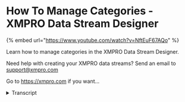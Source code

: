 # How To Manage Categories - XMPRO Data Stream Designer
{% embed url="https://www.youtube.com/watch?v=NftEuF67AQo" %}



Learn how to manage categories in the XMPRO Data Stream Designer. 

Need help with creating your XMPRO data streams? Send an email to support@xmpro.com 

Go to https://xmpro.com if you want...
<details>
<summary>Transcript</summary>Learn how to manage categories in the XMPRO Data Stream Designer. 

Need help with creating your XMPRO data streams? Send an email to support@xmpro.com 

Go to https://xmpro.com if you want...
welcome to another training video from

XM Pro today we will be looking at how

to manage categories if you look at the

first landing screen on the data stream

designer you can see the title of the

page says categories so you are looking

at some categories down here like

equipment maintenance and asset

performance monitoring these categories

are shared between all the products like

app designer and data stream designer a

category allows you to group your use

cases or applications into logical areas

organizations have the flexibility to

create categories based on their

specific requirements for any logical

grouping they may want if you click on a

category you will see all the use cases

that belong to that category you have

the same layout an app designer where

you will see applications which belong

to the category to manage categories

click on the categories button in the

side menu this will give you a list of

all the categories in your environment

you can add a new category by clicking

on the plus button adding its name

description and giving it an icon when

you save this it will be added to the

list you can also click on a category in

this list to modify it you can modify

its name description and icon you can

also delete a category here your

applications and use cases that are in

the category when you deleted will be

moved to the default category which in

this case is my sandbox you will not be

able to delete my sandbox as this is the

default category and is always supposed

to be there the last thing you can do

here is reorder the categories into a

certain order for the main page to do

this you select a category and then

press up press the up or down arrows

when you save this this order will be

brought into the main page

as you can see this is not an

alphabetical order but in the order of

the categories that we have defined this

has been how to manage categories
</details>